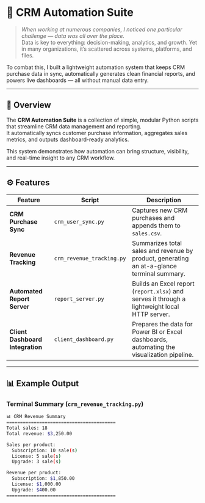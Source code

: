 # 🧠 CRM Automation Suite  

> *When working at numerous companies, I noticed one particular challenge — data was all over the place.*  
> Data is key to everything: decision-making, analytics, and growth. Yet in many organizations, it’s scattered across systems, platforms, and files.  

To combat this, I built a lightweight automation system that keeps CRM purchase data in sync, automatically generates clean financial reports, and powers live dashboards — all without manual data entry.  

---

## 🚀 Overview  
The **CRM Automation Suite** is a collection of simple, modular Python scripts that streamline CRM data management and reporting.  
It automatically syncs customer purchase information, aggregates sales metrics, and outputs dashboard-ready analytics.  

This system demonstrates how automation can bring structure, visibility, and real-time insight to any CRM workflow.  

---

## ⚙️ Features  
| Feature | Script | Description |
|----------|---------|-------------|
| **CRM Purchase Sync** | `crm_user_sync.py` | Captures new CRM purchases and appends them to `sales.csv`. |
| **Revenue Tracking** | `crm_revenue_tracking.py` | Summarizes total sales and revenue by product, generating an at-a-glance terminal summary. |
| **Automated Report Server** | `report_server.py` | Builds an Excel report (`report.xlsx`) and serves it through a lightweight local HTTP server. |
| **Client Dashboard Integration** | `client_dashboard.py` | Prepares the data for Power BI or Excel dashboards, automating the visualization pipeline. |

---

## 📊 Example Output  

### **Terminal Summary (`crm_revenue_tracking.py`)**
```bash
📊 CRM Revenue Summary
========================================
Total sales: 18
Total revenue: $3,250.00

Sales per product:
  Subscription: 10 sale(s)
  License: 5 sale(s)
  Upgrade: 3 sale(s)

Revenue per product:
  Subscription: $1,850.00
  License: $1,000.00
  Upgrade: $400.00
========================================
